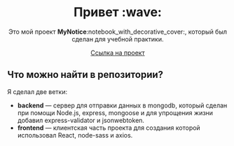 <h1 align="center">Привет :wave:</h1>
<p align="center">Это мой проект <b>MyNotice</b>:notebook_with_decorative_cover:, который был сделан для учебной практики.</p>
<p align="center"><a href="https://my-notice--frontend.herokuapp.com/auth/signin" target="_blank">Ссылка на проект</a></p>

## Что можно найти в репозитории?

Я сделал две ветки:

- **backend** — сервер для отправки данных в mongodb, который сделан при помощи Node.js, express, mongoose и для упрощения жизни добавил express-validator и jsonwebtoken.
- **frontend** — клиентская часть проекта для создания которой использовал React, node-sass и axios.
